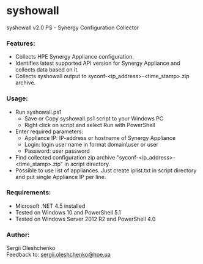 syshowall
=========
syshowall v2.0 PS - Synergy Configuration Collector

### Features:
* Collects HPE Synergy Appliance configuration.
* Identifies latest supported API version for Synergy Appliance and collects data based on it.
* Collects syshowall output to syconf-<ip_address>-<time_stamp>.zip archive.

### Usage:
* Run syshowall.ps1
	- Save or Copy syshowall.ps1 script to your Windows PC
	- Right click on script and select Run with PowerShell
* Enter required parameters:
	- Appliance IP:    IP-address or hostname of Synergy Appliance
	- Login:           login user name in format domain\user or user
	- Password:        user password
* Find collected configuration zip archive "syconf-<ip_address>-<time_stamp>.zip" in script directory.
* Possible to use list of appliances. Just create iplist.txt in script directory and put single Appliance IP per line.

### Requirements:
* Microsoft .NET 4.5 installed
* Tested on Windows 10 and PowerShell 5.1
* Tested on Windows Server 2012 R2 and PowerShell 4.0

### Author:
Sergii Oleshchenko<br/>
Feedback to: sergii.oleshchenko@hpe.ua<br/>

